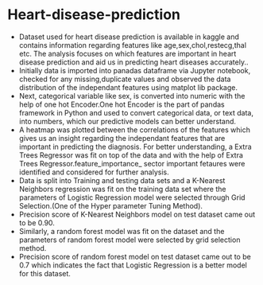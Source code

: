 # Heart-disease-prediction
- Dataset used for heart disease prediction is available in kaggle and contains information regarding features like age,sex,chol,restecg,thal etc. The analysis focuses on which features are important in heart disease prediction and aid us in predicting heart diseases accurately..
- Initially data is imported into panadas dataframe via Jupyter notebook, checked for any missing,duplicate values and observed the data distribution of the independant features using matplot lib package.
- Next, categorical variable like sex, is converted into numeric with the help of one hot Encoder.One hot Encoder is the part of pandas framework in Python and used to convert categorical data, or text data, into numbers, which our predictive models can better understand.
- A heatmap was plotted between the correlations of the features which gives us an insight regarding the independant features that are important in predicting the diagnosis. For better understanding, a Extra Trees Regressor was fit on top of the data and with the help of Extra Trees Regressor.feature_importance_ sector important fetaures were identified and considered for further analysis.
- Data is split into Training and testing data sets and a K-Nearest Neighbors regression was fit on the training data set where the parameters of Logistic Regression model were selected through Grid Selection.(One of the Hyper parameter Tuning Method).
- Precision score of K-Nearest Neighbors model on test dataset came out to be 0.90.
- Similarly, a random forest model was fit on the dataset and the parameters of random forest model were selected by grid selection method.
- Precision score of random forest model on test dataset came out to be 0.7 which indicates the fact that Logistic Regression is a better model for this dataset.

